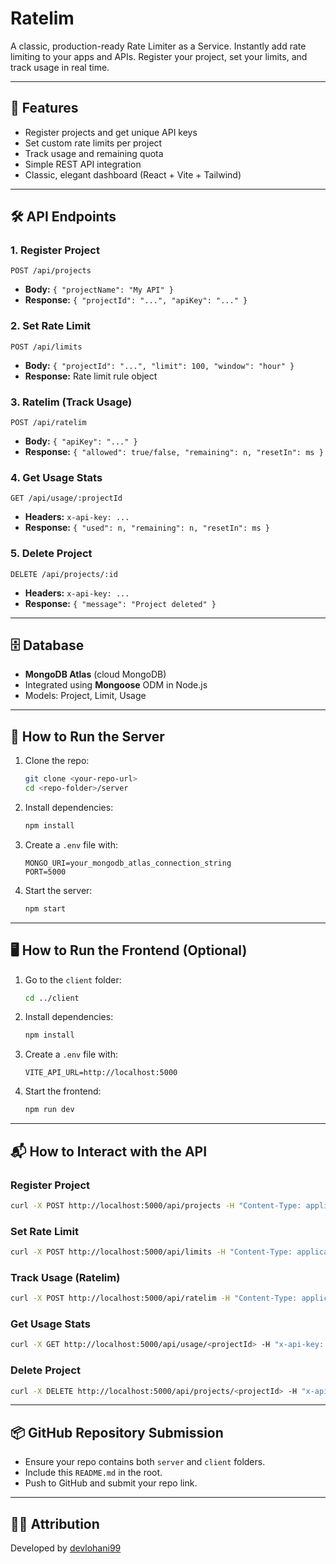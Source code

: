 # Ratelim

A classic, production-ready Rate Limiter as a Service. Instantly add rate limiting to your apps and APIs. Register your project, set your limits, and track usage in real time.

---

## 🚀 Features
- Register projects and get unique API keys
- Set custom rate limits per project
- Track usage and remaining quota
- Simple REST API integration
- Classic, elegant dashboard (React + Vite + Tailwind)

---

## 🛠️ API Endpoints

### 1. Register Project
`POST /api/projects`
- **Body:** `{ "projectName": "My API" }`
- **Response:** `{ "projectId": "...", "apiKey": "..." }`

### 2. Set Rate Limit
`POST /api/limits`
- **Body:** `{ "projectId": "...", "limit": 100, "window": "hour" }`
- **Response:** Rate limit rule object

### 3. Ratelim (Track Usage)
`POST /api/ratelim`
- **Body:** `{ "apiKey": "..." }`
- **Response:** `{ "allowed": true/false, "remaining": n, "resetIn": ms }`

### 4. Get Usage Stats
`GET /api/usage/:projectId`
- **Headers:** `x-api-key: ...`
- **Response:** `{ "used": n, "remaining": n, "resetIn": ms }`

### 5. Delete Project
`DELETE /api/projects/:id`
- **Headers:** `x-api-key: ...`
- **Response:** `{ "message": "Project deleted" }`

---

## 🗄️ Database
- **MongoDB Atlas** (cloud MongoDB)
- Integrated using **Mongoose** ODM in Node.js
- Models: Project, Limit, Usage

---

## 🏃 How to Run the Server
1. Clone the repo:
   ```bash
   git clone <your-repo-url>
   cd <repo-folder>/server
   ```
2. Install dependencies:
   ```bash
   npm install
   ```
3. Create a `.env` file with:
   ```env
   MONGO_URI=your_mongodb_atlas_connection_string
   PORT=5000
   ```
4. Start the server:
   ```bash
   npm start
   ```

---

## 🖥️ How to Run the Frontend (Optional)
1. Go to the `client` folder:
   ```bash
   cd ../client
   ```
2. Install dependencies:
   ```bash
   npm install
   ```
3. Create a `.env` file with:
   ```env
   VITE_API_URL=http://localhost:5000
   ```
4. Start the frontend:
   ```bash
   npm run dev
   ```

---

## 📬 How to Interact with the API

### Register Project
```bash
curl -X POST http://localhost:5000/api/projects -H "Content-Type: application/json" -d '{"projectName":"My API"}'
```

### Set Rate Limit
```bash
curl -X POST http://localhost:5000/api/limits -H "Content-Type: application/json" -d '{"projectId":"<projectId>", "limit":100, "window":"hour"}'
```

### Track Usage (Ratelim)
```bash
curl -X POST http://localhost:5000/api/ratelim -H "Content-Type: application/json" -d '{"apiKey":"<apiKey>"}'
```

### Get Usage Stats
```bash
curl -X GET http://localhost:5000/api/usage/<projectId> -H "x-api-key: <apiKey>"
```

### Delete Project
```bash
curl -X DELETE http://localhost:5000/api/projects/<projectId> -H "x-api-key: <apiKey>"
```

---

## 📦 GitHub Repository Submission
- Ensure your repo contains both `server` and `client` folders.
- Include this `README.md` in the root.
- Push to GitHub and submit your repo link.

---

## 👨‍💻 Attribution
Developed by [devlohani99](https://github.com/devlohani99) 